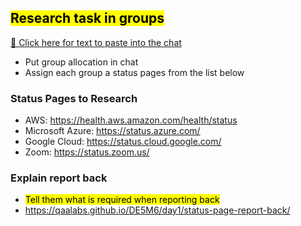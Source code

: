 ## <mark>Research task in groups</mark>

<a href="http://192.168.1.227:3000/s/de5m6-status-pages" target="_blank">📒 Click here for text to paste into the chat</a>

- Put group allocation in chat
- Assign each group a status pages from the list below

### Status Pages to Research

- AWS: https://health.aws.amazon.com/health/status
- Microsoft Azure: https://status.azure.com/
- Google Cloud: https://status.cloud.google.com/
- Zoom: https://status.zoom.us/

### Explain report back

- <mark>Tell them what is required when reporting back</mark>
- https://qaalabs.github.io/DE5M6/day1/status-page-report-back/

